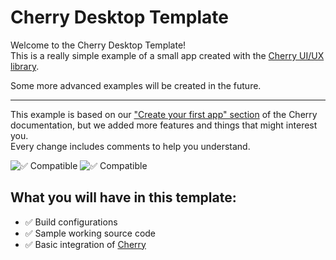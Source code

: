 # Cherry Desktop Template
Welcome to the Cherry Desktop Template!  
This is a really simple example of a small app created with the [Cherry UI/UX library](https://github.com/infiniteHQ/Cherry).

Some more advanced examples will be created in the future.

---

This example is based on our ["Create your first app" section](https://cherry.infinite.si/docpage?content_name=introduction&page_name=create_first_app&version=1.3&section=all) of the Cherry documentation, but we added more features and things that might interest you.  
Every change includes comments to help you understand.

![✅ Compatible](https://img.shields.io/badge/Microsoft%20Windows-Ready-green?longCache=true&style=for-the-badge)
![✅ Compatible](https://img.shields.io/badge/Linux-Ready-green?longCache=true&style=for-the-badge)

## What you will have in this template:
- ✅ Build configurations  
- ✅ Sample working source code  
- ✅ Basic integration of [Cherry](https://github.com/infiniteHQ/Cherry)
